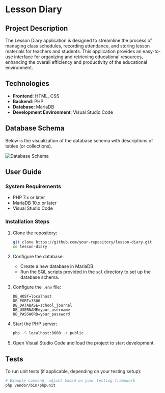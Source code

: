 # Lesson Diary

## Project Description
The Lesson Diary application is designed to streamline the process of managing class schedules, recording attendance, and storing lesson materials for teachers and students. This application provides an easy-to-use interface for organizing and retrieving educational resources, enhancing the overall efficiency and productivity of the educational environment.

## Technologies
- **Frontend**: HTML, CSS
- **Backend**: PHP
- **Database**: MariaDB
- **Development Environment**: Visual Studio Code

## Database Schema
Below is the visualization of the database schema with descriptions of tables (or collections).

![Database Schema](path/to/diagram.png)

## User Guide

### System Requirements
- PHP 7.x or later
- MariaDB 10.x or later
- Visual Studio Code

### Installation Steps

1. Clone the repository:
    ```bash
    git clone https://github.com/your-repository/lesson-diary.git
    cd lesson-diary
    ```

2. Configure the database:
    - Create a new database in MariaDB.
    - Run the SQL scripts provided in the `sql` directory to set up the database schema.
  
3. Configure the `.env` file:
    ```env
    DB_HOST=localhost
    DB_PORT=3306
    DB_DATABASE=school_journal
    DB_USERNAME=your_username
    DB_PASSWORD=your_password
    ```

4. Start the PHP server:
    ```bash
    php -S localhost:8000 -t public
    ```

5. Open Visual Studio Code and load the project to start development.

## Tests
To run unit tests (if applicable, depending on your testing setup):
```bash
# Example command, adjust based on your testing framework
php vendor/bin/phpunit
